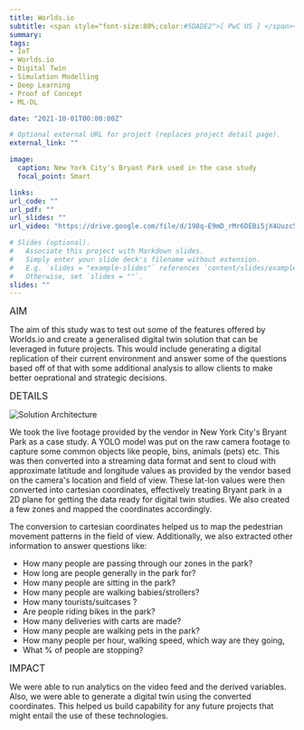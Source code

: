 ```yaml
---
title: Worlds.io
subtitle: <span style="font-size:80%;color:#5DADE2">[ PwC US ] </span><span style="font-size:80%">Prasang Gupta, <a href="https://www.linkedin.com/in/antoinetteyoung/" target="_blank">Antoinette Young</a>, <a href="https://www.linkedin.com/in/sindy-yixin-ma/" target="_blank">Sindy Ma</a></span>
summary: 
tags:
- IoT
- Worlds.io
- Digital Twin
- Simulation Modelling
- Deep Learning
- Proof of Concept
- ML-DL

date: "2021-10-01T00:00:00Z"

# Optional external URL for project (replaces project detail page).
external_link: ""

image:
  caption: New York City's Bryant Park used in the case study
  focal_point: Smart

links:
url_code: ""
url_pdf: ""
url_slides: ""
url_video: "https://drive.google.com/file/d/198q-E9mD_rMr6DEBi5jX4Uuzc5sC17Ep"

# Slides (optional).
#   Associate this project with Markdown slides.
#   Simply enter your slide deck's filename without extension.
#   E.g. `slides = "example-slides"` references `content/slides/example-slides.md`.
#   Otherwise, set `slides = ""`.
slides: ""
---
```


<span style="font-style:bold;font-size:120%"><a class="mt-1">AIM</a></span>

The aim of this study was to test out some of the features offered by Worlds.io and create a generalised digital twin solution that can be leveraged in future projects. This would include generating a digital replication of their current environment and answer some of the questions based off of that with some additional analysis to allow clients to make better oeprational and strategic decisions.

<span style="font-style:bold;font-size:120%"><a class="mt-1">DETAILS</a></span>

![Solution Architecture](animation.gif)

We took the live footage provided by the vendor in New York City's Bryant Park as a case study. A YOLO model was put on the raw camera footage to capture some common objects like people, bins, animals (pets) etc. This was then converted into a streaming data format and sent to cloud with approximate latitude and longitude values as provided by the vendor based on the camera's location and field of view. These lat-lon values were then converted into cartesian coordinates, effectively treating Bryant park in a 2D plane for getting the data ready for digital twin studies. We also created a few zones and mapped the coordinates accordingly.

The conversion to cartesian coordinates helped us to map the pedestrian movement patterns in the field of view. Additionally, we also extracted other information to answer questions like:

- How many people are passing through our zones in the park?
- How long are people generally in the park for?
- How many people are sitting in the park?
- How many people are walking babies/strollers?
- How many tourists/suitcases ?
- Are people riding bikes in the park?
- How many deliveries with carts are made?
- How many people are walking pets in the park?
- How many people per hour, walking speed, which way are they going, 
- What % of people are stopping?

<span style="font-style:bold;font-size:120%"><a class="mt-1">IMPACT</a></span>

We were able to run analytics on the video feed and the derived variables. Also, we were able to generate a digital twin using the converted coordinates. This helped us build capability for any future projects that might entail the use of these technologies.